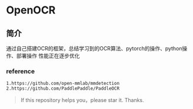 # OpenOCR
## 简介
通过自己搭建OCR的框架，总结学习到的OCR算法、pytorch的操作、python操作、部署操作
性能正在逐步优化









### reference
    1.https://github.com/open-mmlab/mmdetection
    2.https://github.com/PaddlePaddle/PaddleOCR
> If this repository helps you，please star it. Thanks.

